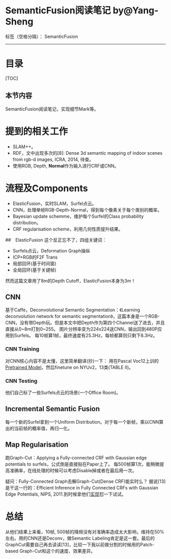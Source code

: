 # SemanticFusion阅读笔记 by@Yang-Sheng

标签（空格分隔）： SemanticFusion

---

# 目录
[TOC]

## 本节内容
SemanticFusion阅读笔记，实现细节Mark等。

# 提到的相关工作
- SLAM++。
- RDF，文中出现多次的[8]: Dense 3d semantic mapping of indoor scenes from rgb-d images, ICRA, 2014, 待查。
- 使用RGB, Depth, **Normal**作为输入进行CRF或CNN。

# 流程及Components
- ElasticFusion，实时SLAM，Surfel点云。
- CNN，处理单帧RGB-Depth-Normal，得到每个像素关于每个类别的概率。
- Bayesian update schemme，维护每个Surfel的Class probability distribution。
- CRF regularisation scheme，利用几何性质提升结果。

##　ElasticFusion
这个反正忘不了，四组关键词：
- Surfels点云，Deformation Graph操纵
- ICP+RGB的F2F Trans
- 局部回环(基于时间窗)
- 全局回环(基于关键帧)

然而这篇文章用了8m的Depth Cutoff，ElasticFusion本身为3m！

## CNN
基于Caffe，Deconvolutional Semantic Segmentation：《Learning deconvolution network for semantic segmentation》，这篇本身是一个RGB-CNN，没有带Depth玩。但是本文中把Depth作为第四个Channel送了进去，并且直接从0~8m打到0~255。
图片分辨率变为224x224送CNN，输出回到480P应用到Surfels。
每10帧算1帧，最终速度有25.3Hz，每帧都算则只剩下8.3Hz。

### CNN Training
对CNN核心内容不是太懂，这里简单翻译(抄)一下：
用在Pascal Voc12上训的[Pretrained Model](https://github.com/HyeonwooNoh/DeconvNet)，然后finetune on NYUv2，13类(TABLE II)。

### CNN Testing
他们自己标了一些Surfels点云的场景(一个Office Room)。

## Incremental Semantic Fusion
每一个新的Surfel拿到一个Uniform Distribution。对于每一个新帧，乘以CNN算出的当前帧的概率值，再归一化。

## Map Regularisation
跑Graph-Cut：Applying a Fully-connected CRF with Gaussian edge potentials to surfels，公式倒是直接贴在Paper上了。
每500帧算1次，能稍微提高准确率，在线处理的时候可以考虑Disable掉或者在最后用一次。

疑问：Fully-Connected Graph去解Graph-Cut(Dense CRF)能实时么？
据说[13]是干这一行的：Efficient Inference in Fully Connected CRFs with Gaussian Edge Potentials, NIPS, 2011.到时候拿他们[实现](http://graphics.stanford.edu/projects/densecrf/)怼一下试试。


# 总结
从他们结果上来看，10帧, 500帧的降频没有对准确率造成太大影响，维持在50%左右。用的CNN还是Deconv，做Semantic Labeling肯定是这一套。最后的GraphCut需要自己再去读读[13]，比较一下我以前做分割的时候用的Patch-based Graph-Cut和这个的速度、效果差异。



